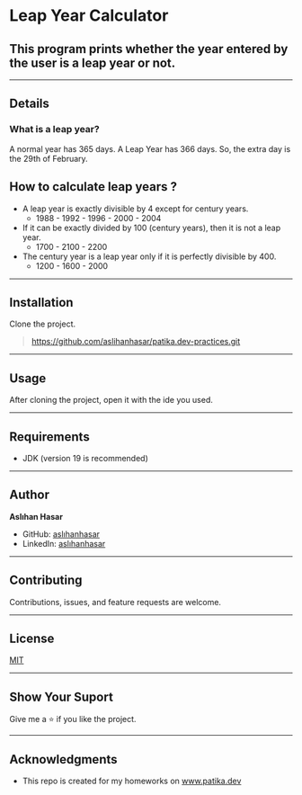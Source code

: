 # Leap Year Calculator
## This program prints whether the year entered by the user is a leap year or not.

--- 

## Details

### What is a leap year?
A normal year has 365 days. A Leap Year has 366 days. So, the extra
day is the 29th of February.

## How to calculate leap years ?
* A leap year is exactly divisible by 4 except for century years.
  * 1988 - 1992 - 1996 - 2000 - 2004
* If it can be exactly divided by 100 (century years), then it 
is not a leap year.
  * 1700 - 2100 - 2200
* The century year is a leap year only if it is perfectly divisible 
by 400.
  * 1200 - 1600 - 2000

---

## Installation
Clone the project.
> https://github.com/aslihanhasar/patika.dev-practices.git

---

## Usage
After cloning the project, open it with the ide you used.

---

## Requirements
* JDK (version 19 is recommended)

---

## Author
**Aslıhan Hasar**

* GitHub: [aslıhanhasar](https://github.com/aslihanhasar)
* LinkedIn: [aslıhanhasar](https://www.linkedin.com/in/asl%C4%B1hanhasar
  )
---

## Contributing
Contributions, issues, and feature requests are welcome.

---

## License

[MIT](https://choosealicense.com/licenses/mit/)

---

## Show Your Suport
Give me a &#11088; if you like the project.

---

## Acknowledgments
* This repo is created for my homeworks on www.patika.dev
